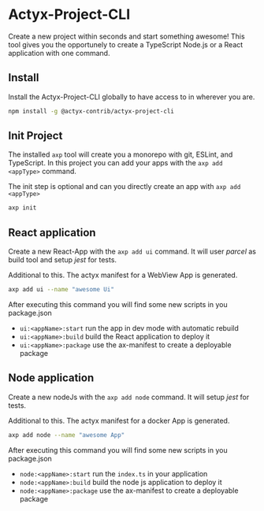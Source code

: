 # Actyx-Project-CLI

Create a new project within seconds and start something awesome! This tool gives you the opportunely to create a TypeScript Node.js or a React application with one command.

## Install

Install the Actyx-Project-CLI globally to have access to in wherever you are.

```bash
npm install -g @actyx-contrib/actyx-project-cli
```

## Init Project

The installed `axp` tool will create you a monorepo with git, ESLint, and TypeScript. In this project you can add your apps with the `axp add <appType>` command.

The init step is optional and can you directly create an app with `axp add <appType>`

```bash
axp init
```

## React application

Create a new React-App with the `axp add ui` command. It will user *parcel* as build tool and setup *jest* for tests.

Additional to this. The actyx manifest for a WebView App is generated.

```bash
axp add ui --name "awesome Ui"
```

After executing this command you will find some new scripts in you package.json

- `ui:<appName>:start` run the app in dev mode with automatic rebuild
- `ui:<appName>:build` build the React application to deploy it
- `ui:<appName>:package` use the ax-manifest to create a deployable package

## Node application

Create a new nodeJs with the `axp add node` command. It will setup *jest* for tests.

Additional to this. The actyx manifest for a docker App is generated.

```bash
axp add node --name "awesome App"
```

After executing this command you will find some new scripts in you package.json

- `node:<appName>:start` run the `index.ts` in your application
- `node:<appName>:build` build the node js application to deploy it
- `node:<appName>:package` use the ax-manifest to create a deployable package
